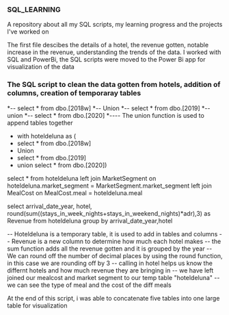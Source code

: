 ### SQL_LEARNING
A repository about all my SQL scripts, my learning progress and the projects I've worked on

The first file descibes the details of a hotel, the revenue gotten, notable increase in the revenue, understanding the trends of the data.
I worked with SQL and PowerBi, the SQL scripts were moved to the Power Bi app for visualization of the data


### The SQL script to clean the data gotten from hotels, addition of columns, creation of temporaray tables

*-- select * from dbo.[2018w]
*-- Union
*-- select * from dbo.[2019]
*-- union
*-- select * from dbo.[2020]
*---- The union function is used to append tables together

* with hoteldeluna as (
* select * from dbo.[2018w]
* Union
* select * from dbo.[2019]
* union
select * from dbo.[2020])

select *  from hoteldeluna
left join MarketSegment
on hoteldeluna.market_segment = MarketSegment.market_segment
left join MealCost
on MealCost.meal = hoteldeluna.meal

select arrival_date_year,
hotel,
round(sum((stays_in_week_nights+stays_in_weekend_nights)*adr),3) as Revenue 
from hoteldeluna
group by arrival_date_year,hotel

-- Hoteldeluna is a temporary table, it is used to add in tables and columns
-- Revenue is a new column to determine how much each hotel makes
-- the sum function adds all the revenue gotten and it is grouped by the year
-- We can round off the number of decimal places by using the round function, in this case we are rounding off by 3
-- calling in hotel helps us know the differnt hotels and how much revenue they are bringing in
-- we have left joined our mealcost and market segment to our temp table "hoteldeluna"
-- we can see the type of meal and the cost of the diff meals

At the end of this script, i was able to concatenate five tables into one large table for visualization

